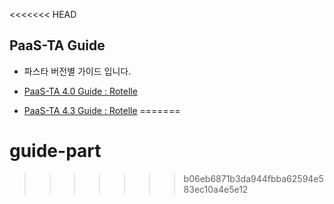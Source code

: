 <<<<<<< HEAD
## PaaS-TA Guide
- 파스타 버전별 가이드 입니다.


- [PaaS-TA 4.0 Guide : Rotelle](Guide-4.0-ROTELLE/README.md)
- [PaaS-TA 4.3 Guide : Rotelle](Guide-4.3-ROTELLE/README.md)
=======
# guide-part
>>>>>>> b06eb6871b3da944fbba62594e583ec10a4e5e12
